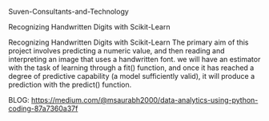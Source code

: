 Suven-Consultants-and-Technology


Recognizing Handwritten Digits with Scikit-Learn


Recognizing Handwritten Digits with Scikit-Learn
The primary aim of this project involves predicting a numeric value, and then reading and interpreting an image that uses a handwritten font. we will have an estimator with the task of learning through a fit() function, and once it has reached a degree of predictive capability (a model sufficiently valid), it will produce a prediction with the predict() function.

BLOG: https://medium.com/@msaurabh2000/data-analytics-using-python-coding-87a7360a37f
